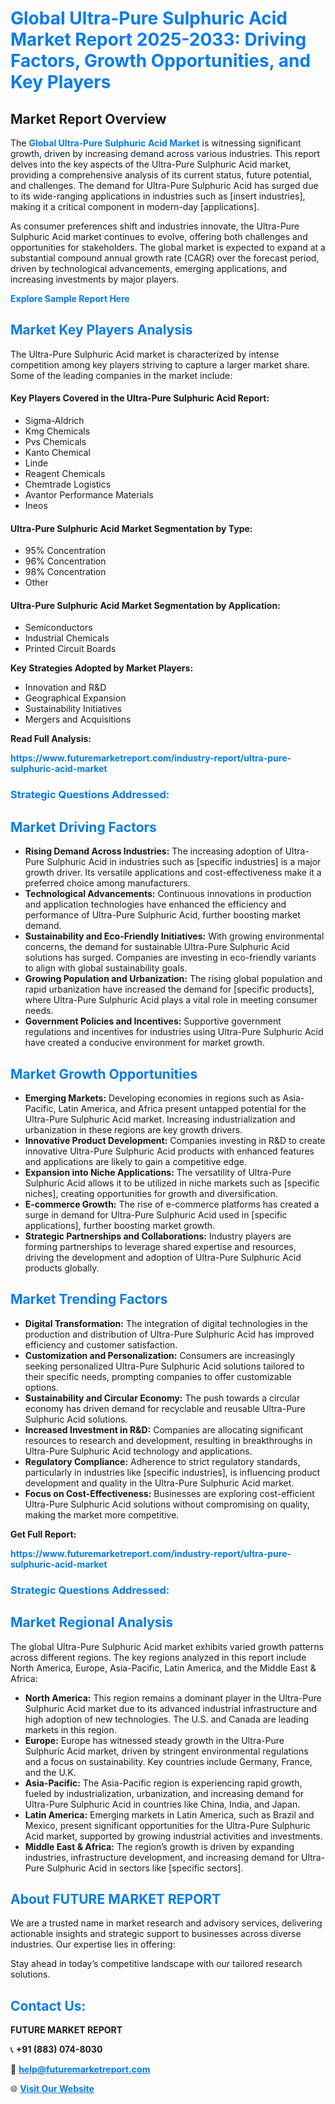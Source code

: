 <h1 style="color: #007BFF;">Global Ultra-Pure Sulphuric Acid Market Report 2025-2033: Driving Factors, Growth Opportunities, and Key Players</h1>

<section id="overview">
<h2>Market Report Overview</h2>
<p>The <a href="https://www.futuremarketreport.com/industry-report/ultra-pure-sulphuric-acid-market" style="color: #007BFF; text-decoration: none;"><strong>Global Ultra-Pure Sulphuric Acid Market</strong></a> is witnessing significant growth, driven by increasing demand across various industries. This report delves into the key aspects of the Ultra-Pure Sulphuric Acid market, providing a comprehensive analysis of its current status, future potential, and challenges. The demand for Ultra-Pure Sulphuric Acid has surged due to its wide-ranging applications in industries such as [insert industries], making it a critical component in modern-day [applications].</p>
<p>As consumer preferences shift and industries innovate, the Ultra-Pure Sulphuric Acid market continues to evolve, offering both challenges and opportunities for stakeholders. The global market is expected to expand at a substantial compound annual growth rate (CAGR) over the forecast period, driven by technological advancements, emerging applications, and increasing investments by major players.</p>
</section>

<section id="overview">
<p><a href="https://www.futuremarketreport.com/request-sample/reportId=31124" style="color: #007BFF; text-decoration: none;"><strong>Explore Sample Report Here</strong></a></p>
</section>

<section id="key-players">
<h2 style="color: #007BFF;">Market Key Players Analysis</h2>
<p>The Ultra-Pure Sulphuric Acid market is characterized by intense competition among key players striving to capture a larger market share. Some of the leading companies in the market include:</p>
<h4>Key Players Covered in the Ultra-Pure Sulphuric Acid Report:</h4>
<ul><li>Sigma-Aldrich</li><li>Kmg Chemicals</li><li>Pvs Chemicals</li><li>Kanto Chemical</li><li>Linde</li><li>Reagent Chemicals</li><li>Chemtrade Logistics</li><li>Avantor Performance Materials</li><li>Ineos</li></ul>
<h4>Ultra-Pure Sulphuric Acid Market Segmentation by Type:</h4>
<ul><li>95% Concentration</li><li>96% Concentration</li><li>98% Concentration</li><li>Other</li></ul>

<h4>Ultra-Pure Sulphuric Acid Market Segmentation by Application:</h4>
<ul><li>Semiconductors</li><li>Industrial Chemicals</li><li>Printed Circuit Boards</li></ul>
<p><strong>Key Strategies Adopted by Market Players:</strong></p>
<ul>
<li>Innovation and R&D</li>
<li>Geographical Expansion</li>
<li>Sustainability Initiatives</li>
<li>Mergers and Acquisitions</li>
</ul>
</section>

<section>
<p><strong>Read Full Analysis: </strong></p><a href="https://www.futuremarketreport.com/industry-report/ultra-pure-sulphuric-acid-market" style="color: #007BFF; text-decoration: none;"><strong>https://www.futuremarketreport.com/industry-report/ultra-pure-sulphuric-acid-market</strong></a>
<h3 style="color: #007BFF;">Strategic Questions Addressed:</h3>
</section>

<section id="driving-factors">
<h2 style="color: #007BFF;">Market Driving Factors</h2>
<ul>
<li><strong>Rising Demand Across Industries:</strong> The increasing adoption of Ultra-Pure Sulphuric Acid in industries such as [specific industries] is a major growth driver. Its versatile applications and cost-effectiveness make it a preferred choice among manufacturers.</li>
<li><strong>Technological Advancements:</strong> Continuous innovations in production and application technologies have enhanced the efficiency and performance of Ultra-Pure Sulphuric Acid, further boosting market demand.</li>
<li><strong>Sustainability and Eco-Friendly Initiatives:</strong> With growing environmental concerns, the demand for sustainable Ultra-Pure Sulphuric Acid solutions has surged. Companies are investing in eco-friendly variants to align with global sustainability goals.</li>
<li><strong>Growing Population and Urbanization:</strong> The rising global population and rapid urbanization have increased the demand for [specific products], where Ultra-Pure Sulphuric Acid plays a vital role in meeting consumer needs.</li>
<li><strong>Government Policies and Incentives:</strong> Supportive government regulations and incentives for industries using Ultra-Pure Sulphuric Acid have created a conducive environment for market growth.</li>
</ul>
</section>

<section id="growth-opportunities">
<h2 style="color: #007BFF;">Market Growth Opportunities</h2>
<ul>
<li><strong>Emerging Markets:</strong> Developing economies in regions such as Asia-Pacific, Latin America, and Africa present untapped potential for the Ultra-Pure Sulphuric Acid market. Increasing industrialization and urbanization in these regions are key growth drivers.</li>
<li><strong>Innovative Product Development:</strong> Companies investing in R&D to create innovative Ultra-Pure Sulphuric Acid products with enhanced features and applications are likely to gain a competitive edge.</li>
<li><strong>Expansion into Niche Applications:</strong> The versatility of Ultra-Pure Sulphuric Acid allows it to be utilized in niche markets such as [specific niches], creating opportunities for growth and diversification.</li>
<li><strong>E-commerce Growth:</strong> The rise of e-commerce platforms has created a surge in demand for Ultra-Pure Sulphuric Acid used in [specific applications], further boosting market growth.</li>
<li><strong>Strategic Partnerships and Collaborations:</strong> Industry players are forming partnerships to leverage shared expertise and resources, driving the development and adoption of Ultra-Pure Sulphuric Acid products globally.</li>
</ul>
</section>

<section id="trending-factors">
<h2 style="color: #007BFF;">Market Trending Factors</h2>
<ul>
<li><strong>Digital Transformation:</strong> The integration of digital technologies in the production and distribution of Ultra-Pure Sulphuric Acid has improved efficiency and customer satisfaction.</li>
<li><strong>Customization and Personalization:</strong> Consumers are increasingly seeking personalized Ultra-Pure Sulphuric Acid solutions tailored to their specific needs, prompting companies to offer customizable options.</li>
<li><strong>Sustainability and Circular Economy:</strong> The push towards a circular economy has driven demand for recyclable and reusable Ultra-Pure Sulphuric Acid solutions.</li>
<li><strong>Increased Investment in R&D:</strong> Companies are allocating significant resources to research and development, resulting in breakthroughs in Ultra-Pure Sulphuric Acid technology and applications.</li>
<li><strong>Regulatory Compliance:</strong> Adherence to strict regulatory standards, particularly in industries like [specific industries], is influencing product development and quality in the Ultra-Pure Sulphuric Acid market.</li>
<li><strong>Focus on Cost-Effectiveness:</strong> Businesses are exploring cost-efficient Ultra-Pure Sulphuric Acid solutions without compromising on quality, making the market more competitive.</li>
</ul>
</section>

<section>
<p><strong>Get Full Report: </strong></p><a href="https://www.futuremarketreport.com/industry-report/ultra-pure-sulphuric-acid-market" style="color: #007BFF; text-decoration: none;"><strong>https://www.futuremarketreport.com/industry-report/ultra-pure-sulphuric-acid-market</strong></a>
<h3 style="color: #007BFF;">Strategic Questions Addressed:</h3>
</section>


<section id="regional-analysis">
<h2 style="color: #007BFF;">Market Regional Analysis</h2>
<p>The global Ultra-Pure Sulphuric Acid market exhibits varied growth patterns across different regions. The key regions analyzed in this report include North America, Europe, Asia-Pacific, Latin America, and the Middle East & Africa:</p>
<ul>
<li><strong>North America:</strong> This region remains a dominant player in the Ultra-Pure Sulphuric Acid market due to its advanced industrial infrastructure and high adoption of new technologies. The U.S. and Canada are leading markets in this region.</li>
<li><strong>Europe:</strong> Europe has witnessed steady growth in the Ultra-Pure Sulphuric Acid market, driven by stringent environmental regulations and a focus on sustainability. Key countries include Germany, France, and the U.K.</li>
<li><strong>Asia-Pacific:</strong> The Asia-Pacific region is experiencing rapid growth, fueled by industrialization, urbanization, and increasing demand for Ultra-Pure Sulphuric Acid in countries like China, India, and Japan.</li>
<li><strong>Latin America:</strong> Emerging markets in Latin America, such as Brazil and Mexico, present significant opportunities for the Ultra-Pure Sulphuric Acid market, supported by growing industrial activities and investments.</li>
<li><strong>Middle East & Africa:</strong> The region’s growth is driven by expanding industries, infrastructure development, and increasing demand for Ultra-Pure Sulphuric Acid in sectors like [specific sectors].</li>
</ul>
</section>

<footer>
<h2 style="color: #007BFF;">About FUTURE MARKET REPORT</h2>
<p>We are a trusted name in market research and advisory services, delivering actionable insights and strategic support to businesses across diverse industries. Our expertise lies in offering:</p>

<p>Stay ahead in today’s competitive landscape with our tailored research solutions.</p>

<h2 style="color: #007BFF;">Contact Us:</h2>
<p><strong>FUTURE MARKET REPORT</strong></p>
<p>📞 <strong>+91 (883) 074-8030</strong></p>
<p>📧 <strong><a href="mailto:help@futuremarketreport.com" style="color: #007BFF;">help@futuremarketreport.com</a></strong></p>
<p>🌐 <strong><a href="https://www.futuremarketreport.com/" style="color: #007BFF;">Visit Our Website</a></strong></p>
</footer>